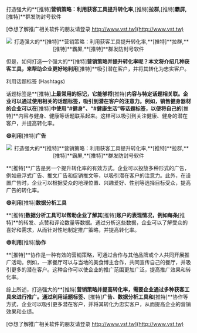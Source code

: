 打造强大的**[推特]**营销策略：利用获客工具提升转化率,**[推特]**拉群,**[推特]**霸屏,**[推特]**群发防封号软件

[😍想了解推广相关软件的朋友请登录 http://www.vst.tw](http://www.vst.tw)

 <center><img src="https://vst.tw/MP4/tuiguang/png/3.png" alt="打造强大的**[推特]**营销策略：利用获客工具提升转化率,**[推特]**拉群,**[推特]**霸屏,**[推特]**群发防封号软件"></center>

但是，如何打造一个强大的**[推特]**营销策略并提升转化率呢？本文将介绍几种获客工具，来帮助企业更好地利用**[推特]**吸引潜在客户，并将其转化为忠实客户。

利用话题标签 (Hashtags)

话题标签是**[推特]**上最常用的标记，它能够将**[推特]**内容与特定话题相关联。企业可以通过使用相关的话题标签，吸引到潜在客户的注意力。例如，销售健身器材的企业可以在**[推特]**中使用“#健身”、“#健康生活”等话题标签，以便将自己的**[推特]**内容与健身、健康等话题联系起来。这样可以吸引到关注健康、健身的潜在客户，并提高转化率。

**😄利用**[推特]**广告**

 <center><img src="https://vst.tw/MP4/tuiguang/png/2.png" alt="打造强大的**[推特]**营销策略：利用获客工具提升转化率,**[推特]**拉群,**[推特]**霸屏,**[推特]**群发防封号软件"></center>

**[推特]**广告是另一个提升转化率的有效方式。企业可以投放多种形式的广告，例如悬浮式广告、推文广告和促销推文等，以吸引潜在客户的注意力。此外，在设置广告时，企业可以根据受众的地理位置、兴趣爱好、性别等选择目标受众，提高广告的转化率。

**😄利用**[推特]**数据分析工具**

**[推特]**数据分析工具可以帮助企业了解其**[推特]**账户的表现情况，例如每条**[推特]**的转发、点赞和评论数量等数据。通过分析这些数据，企业可以了解受众的喜好和需求，从而针对性地制定推广策略，并提高转化率。

**😄利用**[推特]**协作**

**[推特]**协作是一种有效的营销策略，可通过合作与其他品牌或个人共同开展推广活动。例如，一家餐厅可以与当地的美食博主合作，共同宣传自己的餐厅，并吸引更多的潜在客户。这种合作可以使企业的推广范围更加广泛，提高推广效果和转化率。

综上所述，打造强大的**[推特]**营销策略并提高转化率，需要企业通过多种获客工具来进行推广。通过利用话题标签、**[推特]**广告、数据分析工具和**[推特]**协作等方式，企业可以吸引更多潜在客户，并将其转化为忠实客户，从而提高企业的营销效果和业绩。

[😍想了解推广相关软件的朋友请登录 http://www.vst.tw](http://www.vst.tw)



